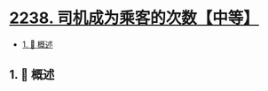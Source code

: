 # [2238. 司机成为乘客的次数【中等】](https://github.com/tnotesjs/TNotes.leetcode/tree/main/notes/2238.%20%E5%8F%B8%E6%9C%BA%E6%88%90%E4%B8%BA%E4%B9%98%E5%AE%A2%E7%9A%84%E6%AC%A1%E6%95%B0%E3%80%90%E4%B8%AD%E7%AD%89%E3%80%91)

<!-- region:toc -->

- [1. 📝 概述](#1--概述)

<!-- endregion:toc -->

## 1. 📝 概述
